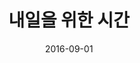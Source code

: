 ---
layout: post
title:  "내일을 위한 시간"
date:   2016-09-01
categories: work
sub-cat: commissioned work
bg-color-1:	342dff
bg-color-2: eee
img:
    - /img/being/01.jpg
    - /img/being/02.jpg
    - /img/being/03.jpg
    - /img/being/04.jpg
    - /img/being/05.jpg
    - /img/being/06.jpg
collab: 
    - "기획.조은비"
txt:
---